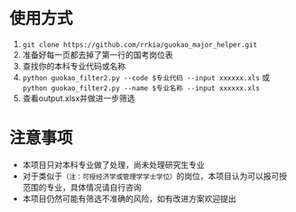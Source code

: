 # 使用方式
1. `git clone https://github.com/rrkia/guokao_major_helper.git`
2. 准备好每一页都去掉了第一行的国考岗位表
3. 查找你的本科专业代码或名称
4. `python guokao_filter2.py --code $专业代码 --input xxxxxx.xls`
   或 `python guokao_filter2.py --name $专业名称 --input xxxxxx.xls`
5. 查看output.xlsx并做进一步筛选
# 注意事项
- 本项目只对本科专业做了处理，尚未处理研究生专业
- 对于类似于`（注：可授经济学或管理学学士学位）`的岗位，本项目认为可以报可授范围的专业，具体情况请自行咨询
- 本项目仍然可能有筛选不准确的风险，如有改进方案欢迎提出

